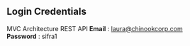

## Login Credentials
MVC Architecture
REST API
**Email** : laura@chinookcorp.com <br>
**Password** : sifra1

